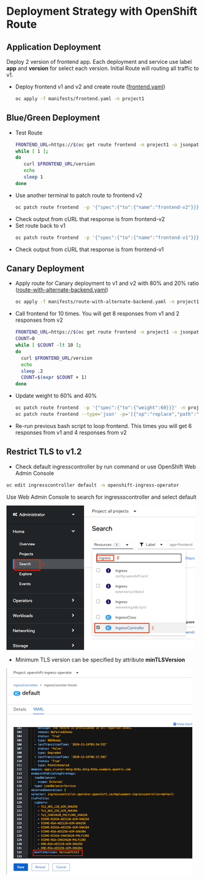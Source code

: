 # Deployment Strategy with OpenShift Route

## Application Deployment
Deploy 2 version of frontend app. Each deployment and service use label **app** and **version** for select each version. 
Initial Route will routing all traffic to v1.

- Deploy frontend v1 and v2 and create route ([frontend.yaml](manifests/frontend.yaml))
  ```bash
  oc apply -f manifests/frontend.yaml -n project1
  ```

## Blue/Green Deployment
- Test Route
  ```bash
  FRONTEND_URL=https://$(oc get route frontend -n project1 -o jsonpath='{.spec.host}')
  while [ 1 ];
  do
     curl $FRONTEND_URL/version
     echo
     sleep 1
  done
  ```
- Use another terminal to patch route to frontend v2
  ```bash
  oc patch route frontend  -p '{"spec":{"to":{"name":"frontend-v2"}}}' -n project1
  ```
- Check output from cURL that response is from frontend-v2
- Set route back to v1
  ```bash
  oc patch route frontend  -p '{"spec":{"to":{"name":"frontend-v1"}}}' -n project1
  ```
- Check output from cURL that response is from frontend-v1
## Canary Deployment
- Apply route for Canary deployment to v1 and v2 with 80% and 20% ratio ([route-with-alternate-backend.yaml](manifests/route-with-alternate-backend.yaml))
  ```bash
  oc apply -f manifests/route-with-alternate-backend.yaml -n project1
  ```
- Call frontend for 10 times. You will get 8 responses from v1 and 2 responses from v2
  ```bash
  FRONTEND_URL=https://$(oc get route frontend -n project1 -o jsonpath='{.spec.host}')
  COUNT=0
  while [ $COUNT -lt 10 ];
  do
    curl $FRONTEND_URL/version
    echo
    sleep .2
    COUNT=$(expr $COUNT + 1)
  done
  ```
- Update weight to 60% and 40%
  ```bash
  oc patch route frontend  -p '{"spec":{"to":{"weight":60}}}' -n project1 
  oc patch route frontend --type='json' -p='[{"op":"replace","path":"/spec/alternateBackends/0/weight","value":40}]' -n project1 
  ```
- Re-run previous bash script to loop frontend. This times you will get 6 responses from v1 and 4 responses from v2
  
## Restrict TLS to v1.2
- Check default ingresscontroller by run command or use OpenShift Web Admin Console

```bash
oc edit ingresscontroller default -n openshift-ingress-operator
```
Use Web Admin Console to search for ingressscontroller and select default

![](images/ingress-controller-01.png)


- Minimum TLS version can be specified by attribute **minTLSVersion**

![](images/ingress-controller-02.png)
  